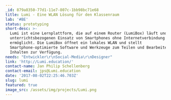 ```yaml
---
_id: 879a8350-77d1-11e7-807c-1bb98bc71e68
title: Lumi - Eine WLAN Lösung für den Klassenraum
lab: '#BE'
status: prototyping
short-desc: >-
  Lumi ist eine Lernplattform, die auf einem Router (LumiBox) läuft und den
  unterrichtsbezogenen Einsatz von Smartphones ohne Internetverbindung
  ermöglicht. Die LumiBox öffnet ein lokales WLAN und stellt
  Smartphone-optimierte Software und Werkzeuge zum Teilen und Bearbeiten von
  Inhalten zur Verfügung.
needs: "Entwickler\r\nSocial-Media\r\nDesigner"
link: 'http://Lumi.education/'
contact-name: Jan Philip Schellenberg
contact-email: jps@Lumi.education
date: '2017-08-02T22:25:46.703Z'
slug: lumi
featured: true
image_src: /assets/img/projects/Lumi.png
---
```


